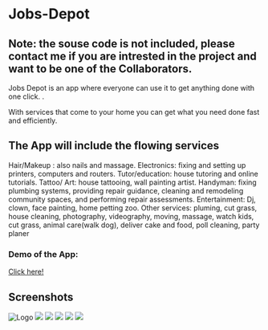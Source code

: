 # Jobs-Depot
## Note: the souse code is not included, please contact me if you are intrested in the project and want to be one of the Collaborators.
Jobs Depot is an app where everyone can use it to get anything done with one click. .

With services that come to your home you can get what you need done fast and efficiently. 
## The App will include the flowing services
Hair/Makeup : also nails and massage.
Electronics:  fixing and setting up printers, computers and routers.
Tutor/education:  house tutoring and online tutorials.
Tattoo/ Art: house tattooing, wall painting artist.
Handyman: fixing plumbing systems, providing repair guidance, cleaning and remodeling community spaces, and performing repair assessments.
Entertainment: Dj,  clown, face painting, home petting zoo.
Other services: pluming, cut grass, house cleaning, photography, videography, moving, massage, watch kids, cut grass, animal care(walk dog), deliver cake and food, poll cleaning, party planer

### Demo of the App: 
[Click here!](https://www.youtube.com/watch?v=CTV1dByG_mU)
## Screenshots
![Logo](https://github.com/Aldarraji/Jobs-Depot/blob/master/App%20icon.png)
![](https://github.com/Aldarraji/Jobs-Depot/blob/master/Jobs%20Depot.JPG)
![](https://github.com/Aldarraji/Jobs-Depot/blob/master/2.JPG)
![](https://github.com/Aldarraji/Jobs-Depot/blob/master/3.JPG)
![](https://github.com/Aldarraji/Jobs-Depot/blob/master/4.JPG)
![](https://github.com/Aldarraji/Jobs-Depot/blob/master/5.JPG)
